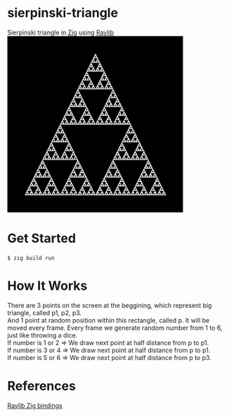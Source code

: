 # sierpinski-triangle

Sierpinski triangle in [Zig](https://ziglang.org/) using [Raylib](https://www.raylib.com/)\
<img src="https://github.com/xndrg/sierpinski-triangle/blob/main/triangle.png?raw=true" width="400" />

# Get Started

```console
$ zig build run
```

# How It Works

There are 3 points on the screen at the beggining, which represent big triangle, called p1, p2, p3.\
And 1 point at random position within this rectangle, called p. It will be moved every frame.
Every frame we generate random number from 1 to 6, just like throwing a dice.\
If number is 1 or 2 => We draw next point at half distance from p to p1.\
If number is 3 or 4 => We draw next point at half distance from p to p1.\
If number is 5 or 6 => We draw next point at half distance from p to p3.

# References

[Raylib Zig bindings](https://github.com/Not-Nik/raylib-zig)